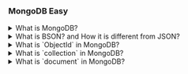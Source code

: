 ### MongoDB Easy

<details>
  <summary>What is MongoDB?</summary>

  <p>
  1. MongoDB is the NoSQL database that provides to store large amount of unstructured data. <br/>
  2. It works over the Document and Collection concept. <br/>
  3. MongoDB stores data in flexible, JSON-like documents with dynamic schemas, a format known as BSON (Binary  JSON).<br/>
  4. The MongoDB database contains collections just like allowed to create multiple databases and multiple collections.
  </p>
</details>

<details>
  <summary>What is BSON? and How it is different from JSON?</summary>

BSON stands for Binary JSON (Javascript Object Notetion). It is used to transmit and store data across web based applications. It has similarities with JSON for instance BSON .
<br/>
For Ex.

```js showLineNumbers=true
{
"_id": ObjectId("5f5a8f8e8216b52e5e9a0374"),
"name": "John Doe",
"age": 30,
"email": "john.doe@example.com",
"isStudent": false,
"grades": [85, 92, 78, 90],
"address": {
  "street": "123 Main St",
  "city": "Anytown",
  "zipcode": "12345"
}
}

```

**Difference between JSON and BSON**

JSON :

 <p>
 1. JSON files are written in text format. <br/>
 2. It is use to transmit of data. <br/>
 3. It is slow as compared to BSON.<br/>
 4. It has limited set of data types, including objects, arrays, strings, numbers, booleans, and null.
   </p>

BSON :

 <p>
 1. BSON files are written in binary. <br/>
 2. Databases use BSON to store data. <br/>
 3. It is Faster than JSON.<br/>
 4. It Extends JSON with additional data types such as binary data, date, regular expression, ObjectId .

   </p>

</details>

<details>
  <summary>What is `ObjectId` in MongoDB?</summary>

TODO: add question @RahulJadhav

</details>

<details>
  <summary>What is `collection` in MongoDB?</summary>

TODO: add question @RahulJadhav

</details>

<details>
  <summary>What is `document` in MongoDB?</summary>

TODO: add question @RahulJadhav

</details>

